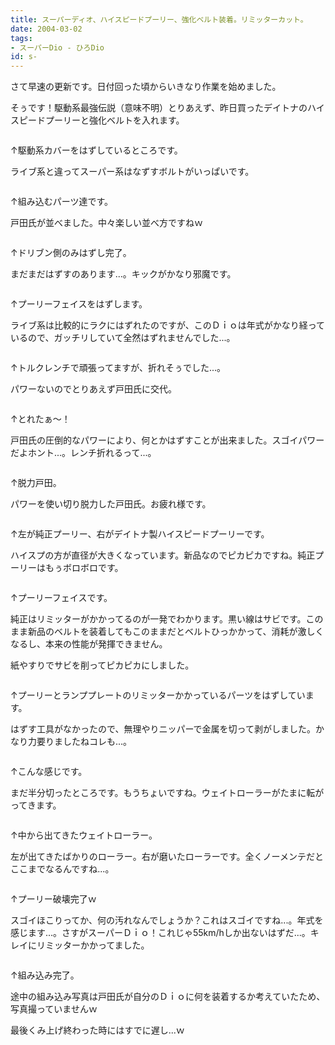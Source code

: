 ```yaml
---
title: スーパーディオ、ハイスピードプーリー、強化ベルト装着。リミッターカット。
date: 2004-03-02
tags:
- スーパーDio - ひろDio
id: s-
---
```



<p class="sentence">さて早速の更新です。日付回った頃からいきなり作業を始めました。</p>
<p class="sentence spacing10">そぅです！駆動系最強伝説（意味不明）とりあえず、昨日買ったデイトナのハイスピードプーリーと強化ベルトを入れます。</p>
<div class="center spacing"><img src="/photo/diary/2004.03.02_zx1.jpg" alt=""></div>
<p class="sentence">↑駆動系カバーをはずしているところです。</p>
<p class="sentence spacing10">ライブ系と違ってスーパー系はなずすボルトがいっぱいです。</p>
<div class="center spacing"><img src="/photo/diary/2004.03.02_zx2.jpg" alt=""></div>
<p class="sentence">↑組み込むパーツ達です。</p>
<p class="sentence spacing10">戸田氏が並べました。中々楽しい並べ方ですねｗ</p>
<div class="center spacing"><img src="/photo/diary/2004.03.02_zx3.jpg" alt=""></div>
<p class="sentence">↑ドリブン側のみはずし完了。</p>
<p class="sentence spacing10">まだまだはずすのあります...。キックがかなり邪魔です。</p>
<div class="center spacing"><img src="/photo/diary/2004.03.02_zx4.jpg" alt=""></div>
<p class="sentence">↑プーリーフェイスをはずします。</p>
<p class="sentence spacing10">ライブ系は比較的にラクにはずれたのですが、このＤｉｏは年式がかなり経っているので、ガッチリしていて全然はずれませんでした...。</p>
<div class="center spacing"><img src="/photo/diary/2004.03.02_zx5.jpg" alt=""></div>
<p class="sentence">↑トルクレンチで頑張ってますが、折れそぅでした...。</p>
<p class="sentence spacing10">パワーないのでとりあえず戸田氏に交代。</p>
<div class="center spacing"><img src="/photo/diary/2004.03.02_zx6.jpg" alt=""></div>
<p class="sentence">↑とれたぁ～！</p>
<p class="sentence spacing10">戸田氏の圧倒的なパワーにより、何とかはずすことが出来ました。スゴイパワーだよホント...。レンチ折れるって...。</p>
<div class="center spacing"><img src="/photo/diary/2004.03.02_zx7.jpg" alt=""></div>
<p class="sentence">↑脱力戸田。</p>
<p class="sentence spacing10">パワーを使い切り脱力した戸田氏。お疲れ様です。</p>
<div class="center spacing"><img src="/photo/diary/2004.03.02_zx8.jpg" alt=""></div>
<p class="sentence">↑左が純正プーリー、右がデイトナ製ハイスピードプーリーです。</p>
<p class="sentence spacing10">ハイスプの方が直径が大きくなっています。新品なのでピカピカですね。純正プーリーはもぅボロボロです。</p>
<div class="center spacing"><img src="/photo/diary/2004.03.02_zx9.jpg" alt=""></div>
<p class="sentence">↑プーリーフェイスです。</p>
<p class="sentence">純正はリミッターがかかってるのが一発でわかります。黒い線はサビです。このまま新品のベルトを装着してもこのままだとベルトひっかかって、消耗が激しくなるし、本来の性能が発揮できません。</p>
<p class="sentence spacing10">紙やすりでサビを削ってピカピカにしました。</p>
<div class="center spacing"><img src="/photo/diary/2004.03.02_zx10.jpg" alt=""></div>
<p class="sentence">↑プーリーとランププレートのリミッターかかっているパーツをはずしています。</p>
<p class="sentence spacing10">はずす工具がなかったので、無理やりニッパーで金属を切って剥がしました。かなり力要りましたねコレも...。</p>
<div class="center spacing"><img src="/photo/diary/2004.03.02_zx11.jpg" alt=""></div>
<p class="sentence">↑こんな感じです。</p>
<p class="sentence spacing10">まだ半分切ったところです。もうちょいですね。ウェイトローラーがたまに転がってきます。</p>
<div class="center spacing"><img src="/photo/diary/2004.03.02_zx12.jpg" alt=""></div>
<p class="sentence">↑中から出てきたウェイトローラー。</p>
<p class="sentence spacing10">左が出てきたばかりのローラー。右が磨いたローラーです。全くノーメンテだとここまでなるんですね...。</p>
<div class="center spacing"><img src="/photo/diary/2004.03.02_zx13.jpg" alt=""></div>
<p class="sentence">↑プーリー破壊完了ｗ</p>
<p class="sentence spacing10">スゴイほこりってか、何の汚れなんでしょうか？これはスゴイですね...。年式を感じます...。さすがスーパーＤｉｏ！これじゃ55km/hしか出ないはずだ...。キレイにリミッターかかってました。</p>
<div class="center spacing"><img src="/photo/diary/2004.03.02_zx14.jpg" alt=""></div>
<p class="sentence">↑組み込み完了。</p>
<p class="sentence">途中の組み込み写真は戸田氏が自分のＤｉｏに何を装着するか考えていたため、写真撮っていませんｗ</p>
<p class="sentence">最後くみ上げ終わった時にはすでに遅し...ｗ</p>
